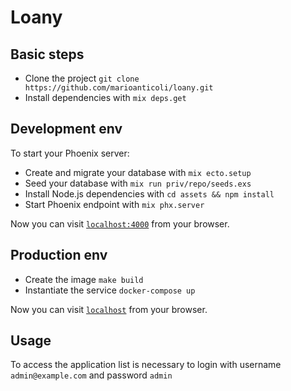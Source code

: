 # Loany

## Basic steps

- Clone the project `git clone https://github.com/marioanticoli/loany.git`
- Install dependencies with `mix deps.get`

## Development env

To start your Phoenix server:

- Create and migrate your database with `mix ecto.setup`
- Seed your database with `mix run priv/repo/seeds.exs`
- Install Node.js dependencies with `cd assets && npm install`
- Start Phoenix endpoint with `mix phx.server`

Now you can visit [`localhost:4000`](http://localhost:4000) from your browser.

## Production env

- Create the image `make build`
- Instantiate the service `docker-compose up`

Now you can visit [`localhost`](http://localhost) from your browser.

## Usage

To access the application list is necessary to login with username `admin@example.com` and password `admin`
